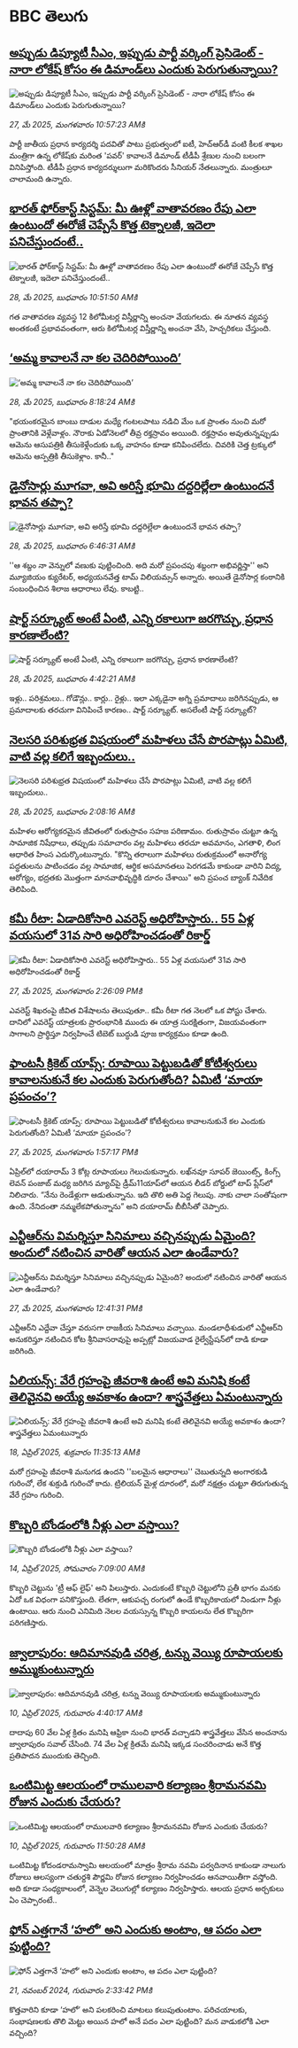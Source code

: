 # BBC తెలుగు## [అప్పుడు డిప్యూటీ సీఎం, ఇప్పుడు పార్టీ వర్కింగ్‌ ప్రెసిడెంట్‌ - నారా లోకేష్‌ కోసం ఈ డిమాండ్‌లు ఎందుకు పెరుగుతున్నాయి?](https://www.bbc.com/telugu/articles/c4gr7mzr3y5o?at_campaign=githubrss)![అప్పుడు డిప్యూటీ సీఎం, ఇప్పుడు పార్టీ వర్కింగ్‌ ప్రెసిడెంట్‌ - నారా లోకేష్‌ కోసం ఈ డిమాండ్‌లు ఎందుకు పెరుగుతున్నాయి?](https://ichef.bbci.co.uk/ace/standard/240/cpsprodpb/ee70/live/840e67e0-3adf-11f0-a379-ddaa80eac7b4.jpg)_27, మే 2025, మంగళవారం 10:57:23 AMకి_పార్టీ జాతీయ ప్రధాన కార్యదర్శి పదవితో పాటు ప్రభుత్వంలో ఐటీ, హెచ్‌ఆర్‌డీ వంటి కీలక శాఖల మంత్రిగా ఉన్న లోకేష్‌కు మరింత 'పవర్‌' కావాలనే డిమాండ్‌ టీడీపీ శ్రేణుల నుంచి బలంగా వినిపిస్తోంది. 
టీడీపీ ప్రధాన కార్యదర్శులుగా మరికొందరు సీనియర్‌ నేతలున్నారు. మంత్రులూ చాలామంది ఉన్నారు.## [భారత్ ఫో‌ర్‌కాస్ట్ సిస్టమ్: మీ ఊళ్లో వాతావరణం రేపు ఎలా ఉంటుందో ఈరోజే చెప్పేసే కొత్త టెక్నాలజీ, ఇదెలా పనిచేస్తుందంటే..](https://www.bbc.com/telugu/articles/cx2q0gn0pezo?at_campaign=githubrss)![భారత్ ఫో‌ర్‌కాస్ట్ సిస్టమ్: మీ ఊళ్లో వాతావరణం రేపు ఎలా ఉంటుందో ఈరోజే చెప్పేసే కొత్త టెక్నాలజీ, ఇదెలా పనిచేస్తుందంటే..](https://ichef.bbci.co.uk/ace/standard/240/cpsprodpb/c704/live/24f21360-3bb1-11f0-8946-b3f4cb91166f.jpg)_28, మే 2025, బుధవారం 10:51:50 AMకి_గత వాతావరణ వ్యవస్థ 12 కిలోమీటర్ల విస్తీర్ణాన్ని అంచనా వేయగలదు. ఈ నూతన వ్యవస్థ అంతకంటే ప్రభావవంతంగా, ఆరు కిలోమీటర్ల విస్తీర్ణాన్ని అంచనా వేసి, హెచ్చరికలు చేస్తుంది.## [‘అమ్మ కావాలనే నా కల చెదిరిపోయింది’](https://www.bbc.com/telugu/articles/c98pnr8w642o?at_campaign=githubrss)![‘అమ్మ కావాలనే నా కల చెదిరిపోయింది’](https://ichef.bbci.co.uk/ace/standard/240/cpsprodpb/38de/live/36272280-3b8c-11f0-b8aa-c18afd607840.jpg)_28, మే 2025, బుధవారం 8:18:24 AMకి_"భయంకరమైన బాంబు దాడుల మధ్యే గంటలపాటు నడిచి మేం ఒక ప్రాంతం నుంచి మరో ప్రాంతానికి వెళ్లేవాళ్లం. నౌరాకు ఏడోనెలలో తీవ్ర రక్తస్రావం అయింది. రక్తస్రావం అవుతున్నప్పుడు ఆమెను ఆసుపత్రికి తీసుకెళ్లేందుకు  ఒక్క వాహనం కూడా కనిపించలేదు. చివరికి చెత్త  ట్రక్కులో ఆమెను ఆస్పత్రికి తీసుకెళ్లాం. కానీ.."## [డైనోసార్లు మూగవా, అవి అరిస్తే భూమి దద్దరిల్లేలా ఉంటుందనే భావన తప్పా?](https://www.bbc.com/telugu/articles/clyvjgykn12o?at_campaign=githubrss)![డైనోసార్లు మూగవా, అవి అరిస్తే భూమి దద్దరిల్లేలా ఉంటుందనే భావన తప్పా?](https://ichef.bbci.co.uk/ace/standard/240/cpsprodpb/7266/live/eeebc000-38bc-11f0-8519-3b5a01ebe413.jpg)_28, మే 2025, బుధవారం 6:46:31 AMకి_''ఆ శబ్దం నా వెన్నులో వణుకు పుట్టించింది. అది మరో ప్రపంచపు శబ్దంగా అభివర్ణిస్తా'' అని మ్యూజియం క్యురేటర్, అధ్యయనవేత్త టామ్ విలియమ్సన్ అన్నారు. అయితే డైనోసార్ల కంఠానికి సంబంధించిన శిలాజ ఆధారాలు  లేవు. కాబట్టి..## [షార్ట్ సర్క్యూట్ అంటే ఏంటి, ఎన్ని రకాలుగా జరగొచ్చు, ప్రధాన కారణాలేంటి?](https://www.bbc.com/telugu/articles/c20xe1g257yo?at_campaign=githubrss)![షార్ట్ సర్క్యూట్ అంటే ఏంటి, ఎన్ని రకాలుగా జరగొచ్చు, ప్రధాన కారణాలేంటి?](https://ichef.bbci.co.uk/ace/standard/240/cpsprodpb/d4bf/live/a69b8480-3bb3-11f0-a20d-1b53273f2a3b.jpg)_28, మే 2025, బుధవారం 4:42:21 AMకి_ఇళ్లు.. పరిశ్రమలు.. గోడౌన్లు.. కార్లు.. రైళ్లు.. ఇలా ఎక్కడైనా అగ్ని ప్రమాదాలు జరిగినప్పుడు, ఆ ప్రమాదాలకు తరచుగా వినిపించే కారణం.. షార్ట్ సర్క్యూట్. అసలేంటీ షార్ట్ సర్క్యూట్?## [నెలసరి పరిశుభ్రత విషయంలో మహిళలు చేసే పొరపాట్లు ఏమిటి, వాటి వల్ల కలిగే ఇబ్బందులు..](https://www.bbc.com/telugu/articles/clygzgm086jo?at_campaign=githubrss)![నెలసరి పరిశుభ్రత విషయంలో మహిళలు చేసే పొరపాట్లు ఏమిటి, వాటి వల్ల కలిగే ఇబ్బందులు..](https://ichef.bbci.co.uk/ace/standard/240/cpsprodpb/2331/live/95d2ddc0-3b12-11f0-be22-5d8c78ce8bc8.jpg)_28, మే 2025, బుధవారం 2:08:16 AMకి_మహిళల ఆరోగ్యకరమైన జీవితంలో రుతుస్రావం సహజ పరిణామం.   రుతుస్రావం చుట్టూ ఉన్న సామాజిక నిషేధాలు, తప్పుడు సమాచారం  వల్ల మహిళలు తరచూ అవమానం, ఎగతాళి, లింగ ఆధారిత హింస ఎదుర్కొంటున్నారు.
"కొన్ని తరాలుగా మహిళలు రుతుక్రమంలో అనారోగ్య పద్ధతులను పాటించడం వల్ల సామాజిక, ఆర్థిక అసమానతలు పెరగడమే కాకుండా వారిని విద్య, ఆరోగ్యం, భద్రతకు మొత్తంగా మానవాభివృద్ధికి దూరం చేశాయి" అని ప్రపంచ బ్యాంక్ నివేదిక తెలిపింది.## [కమీ రీటా: ఏడాదికోసారి ఎవరెస్ట్ అధిరోహిస్తారు.. 55 ఏళ్ల వయసులో 31వ సారి అధిరోహించడంతో రికార్డ్](https://www.bbc.com/telugu/articles/cn0g9gx2787o?at_campaign=githubrss)![కమీ రీటా: ఏడాదికోసారి ఎవరెస్ట్ అధిరోహిస్తారు.. 55 ఏళ్ల వయసులో 31వ సారి అధిరోహించడంతో రికార్డ్](https://ichef.bbci.co.uk/ace/standard/240/cpsprodpb/1077/live/aba82b20-3afc-11f0-8519-3b5a01ebe413.jpg)_27, మే 2025, మంగళవారం 2:26:09 PMకి_ఎవరెస్ట్‌ శిఖరంపై జీవిత విశేషాలను తెలుపుతూ.. కమీ రీటా గత నెలలో ఒక పోస్టు చేశారు. దానిలో ఎవరెస్ట్ యాత్రలకు ప్రారంభానికి ముందు ఈ యాత్ర సురక్షితంగా, విజయవంతంగా సాగాలని ప్రార్థిస్తూ నిర్వహించే టిబెట్ బుద్ధుడి పూజ కార్యక్రమం కూడా ఉంది.## [ఫాంటసీ క్రికెట్ యాప్స్: రూపాయి పెట్టుబడితో కోటీశ్వరులు కావాలనుకునే కల ఎందుకు పెరుగుతోంది? ఏమిటీ ‘మాయా ప్రపంచం’?](https://www.bbc.com/telugu/articles/c20xvyxey3no?at_campaign=githubrss)![ఫాంటసీ క్రికెట్ యాప్స్: రూపాయి పెట్టుబడితో కోటీశ్వరులు కావాలనుకునే కల ఎందుకు పెరుగుతోంది? ఏమిటీ ‘మాయా ప్రపంచం’?](https://ichef.bbci.co.uk/ace/standard/240/cpsprodpb/3a6e/live/ced76730-3a3b-11f0-96c3-cf669419a2b0.jpg)_27, మే 2025, మంగళవారం 1:57:17 PMకి_ఏప్రిల్‌లో దయారామ్ 3 కోట్ల రూపాయలు గెలుచుకున్నారు. లఖ్‌నవూ సూపర్ జెయింట్స్, కింగ్స్ లెవన్ పంజాబ్ మధ్య జరిగిన మ్యాచ్‌పై డ్రీమ్11యాప్‌లో ఆయన లీడర్ బోర్డులో టాప్‌ ప్లేస్‌లో నిలిచారు. “నేను రెండేళ్లుగా ఆడుతున్నాను. ఇది తొలి అతి పెద్ద గెలుపు. నాకు చాలా సంతోషంగా ఉంది. నేనిదంతా నమ్మలేకపోతున్నాను” అని దయారామ్ బీబీసీతో చెప్పారు.## [ఎన్టీఆర్‌ను విమర్శిస్తూ సినిమాలు వచ్చినప్పుడు ఏమైంది? అందులో నటించిన వారితో ఆయన ఎలా ఉండేవారు?](https://www.bbc.com/telugu/articles/cwy75gdk8pdo?at_campaign=githubrss)![ఎన్టీఆర్‌ను విమర్శిస్తూ సినిమాలు వచ్చినప్పుడు ఏమైంది? అందులో నటించిన వారితో ఆయన ఎలా ఉండేవారు?](https://ichef.bbci.co.uk/ace/standard/240/cpsprodpb/c7b6/live/f8b01750-3aef-11f0-9a86-f7906cd4e14e.jpg)_27, మే 2025, మంగళవారం 12:41:31 PMకి_ఎన్టీఆర్‌ని ఎద్దేవా చేస్తూ వ‌రుస‌గా రాజ‌కీయ సినిమాలు వ‌చ్చాయి.  మండ‌లాధీశుడులో ఎన్టీఆర్‌ని అనుక‌రిస్తూ న‌టించిన కోట శ్రీ‌నివాస‌రావుపై అప్పట్లో విజ‌య‌వాడ రైల్వేస్టేష‌న్‌లో దాడి కూడా జ‌రిగింది.## [ఏలియన్స్: వేరే గ్రహంపై జీవరాశి ఉంటే అవి మనిషి కంటే తెలివైనవి అయ్యే అవకాశం ఉందా? శాస్త్రవేత్తలు ఏమంటున్నారు](https://www.bbc.com/telugu/articles/cn7xelz1r85o?at_campaign=githubrss)![ఏలియన్స్: వేరే గ్రహంపై జీవరాశి ఉంటే అవి మనిషి కంటే తెలివైనవి అయ్యే అవకాశం ఉందా? శాస్త్రవేత్తలు ఏమంటున్నారు](https://ichef.bbci.co.uk/ace/standard/240/cpsprodpb/b07b/live/a29a56f0-1b9b-11f0-a455-cf1d5f751d2f.png)_18, ఏప్రిల్ 2025, శుక్రవారం 11:35:13 AMకి_మరో గ్రహంపై జీవరాశి మనుగడ ఉందని ''బలమైన ఆధారాలు'' చెబుతున్నది అంగారకుడి గురించో, లేక శుక్రుడి గురించో కాదు. ట్రిలియన్ మైళ్ల దూరంలో, మరో నక్షత్రం చుట్టూ తిరుగుతున్న వేరే గ్రహం గురించి.## [కొబ్బరి బోండంలోకి నీళ్లు ఎలా వస్తాయి?](https://www.bbc.com/telugu/articles/czjn4mzxxy8o?at_campaign=githubrss)![కొబ్బరి బోండంలోకి నీళ్లు ఎలా వస్తాయి?](https://ichef.bbci.co.uk/ace/standard/240/cpsprodpb/46c5/live/684a55e0-18fd-11f0-8b11-7756b7b808cc.jpg)_14, ఏప్రిల్ 2025, సోమవారం 7:09:00 AMకి_కొబ్బరి చెట్టును 'ట్రీ ఆఫ్ లైఫ్' అని పిలుస్తారు. ఎందుకంటే కొబ్బరి చెట్టులోని ప్రతీ భాగం మనకు ఏదో ఒక విధంగా పనికొస్తుంది. లేతగా, ఆకుపచ్చ రంగులో ఉండే కొబ్బరికాయలో నిండుగా నీళ్లు ఉంటాయి. ఆరు నుంచి ఎనిమిది నెలల వయస్సున్న కొబ్బరి కాయలను లేత కొబ్బరిగా పరిగణిస్తారు.## [జ్వాలాపురం: ఆదిమానవుడి చరిత్ర, టన్ను వెయ్యి రూపాయలకు అమ్ముకుంటున్నారు ](https://www.bbc.com/telugu/articles/creqqnwdd5qo?at_campaign=githubrss)![జ్వాలాపురం: ఆదిమానవుడి చరిత్ర, టన్ను వెయ్యి రూపాయలకు అమ్ముకుంటున్నారు ](https://ichef.bbci.co.uk/ace/standard/240/cpsprodpb/765e/live/b472e2d0-15b4-11f0-842b-a7355694993d.jpg)_10, ఏప్రిల్ 2025, గురువారం 4:40:17 AMకి_దాదాపు 60 వేల ఏళ్ల క్రితం మనిషి ఆఫ్రికా నుంచి భారత్ వచ్చాడని శాస్త్రవేత్తలు వేసిన అంచనాను జ్వాలాపురం సవాల్ చేసింది. 74 వేల ఏళ్ల క్రితమే మనిషి ఇక్కడ సంచరించాడు అనే కొత్త ప్రతిపాదన ముందుకు తెచ్చింది.## [ఒంటిమిట్ట ఆలయంలో రాములవారి కల్యాణం శ్రీరామనవమి రోజున ఎందుకు చేయరు?](https://www.bbc.com/telugu/articles/ce822j5e465o?at_campaign=githubrss)![ఒంటిమిట్ట ఆలయంలో రాములవారి కల్యాణం శ్రీరామనవమి రోజున ఎందుకు చేయరు?](https://ichef.bbci.co.uk/ace/standard/240/cpsprodpb/fed5/live/25534d40-1601-11f0-b58a-6113af226972.jpg)_10, ఏప్రిల్ 2025, గురువారం 11:50:28 AMకి_ఒంటిమిట్ట కోదండరామస్వామి ఆలయంలో మాత్రం శ్రీరామ నవమి పర్వదినాన కాకుండా నాలుగు రోజులు ఆలస్యంగా చతుర్దశి పౌర్ణమి రోజున కల్యాణం నిర్వహించడం ఆనవాయితీగా వస్తోంది. అది కూడా సంధ్యకాలంలో, వెన్నెల వెలుగుల్లో కల్యాణం నిర్వహిస్తారు. ఆలయ ప్రధాన అర్చకులు ఏం చెప్పారంటే..## [ఫోన్ ఎత్తగానే ‘హలో’ అని ఎందుకు అంటాం, ఆ పదం ఎలా పుట్టింది?](https://www.bbc.com/telugu/articles/cgj7x7gdjq4o?at_campaign=githubrss)![ఫోన్ ఎత్తగానే ‘హలో’ అని ఎందుకు అంటాం, ఆ పదం ఎలా పుట్టింది?](https://ichef.bbci.co.uk/ace/standard/240/cpsprodpb/0618/live/7a20ebb0-a807-11ef-b21e-5359bd56d02f.jpg)_21, నవంబర్ 2024, గురువారం 2:33:42 PMకి_కొత్తవారిని కూడా ‘హలో’ అని పలకరించి మాటలు కలుపుతుంటాం.  పరిచయాలకు, సంభాషణలకు తొలి మెట్టు అయిన హలో అనే పదం ఎలా పుట్టింది? మన వాడుకలోకి ఎలా వచ్చింది?